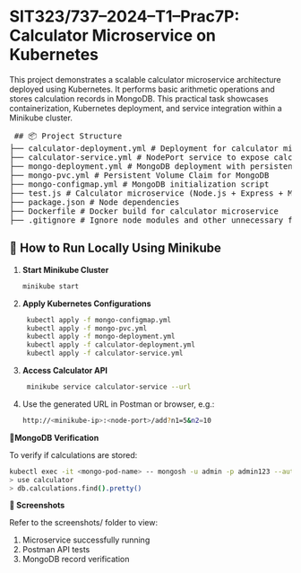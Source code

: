 # SIT323/737–2024–T1–Prac7P: Calculator Microservice on Kubernetes

This project demonstrates a scalable calculator microservice architecture deployed using Kubernetes. It performs basic arithmetic operations and stores calculation records in MongoDB. This practical task showcases containerization, Kubernetes deployment, and service integration within a Minikube cluster.

<pre> ## 📦 Project Structure 
├── calculator-deployment.yml # Deployment for calculator microservice 
├── calculator-service.yml # NodePort service to expose calculator API 
├── mongo-deployment.yml # MongoDB deployment with persistent volume 
├── mongo-pvc.yml # Persistent Volume Claim for MongoDB 
├── mongo-configmap.yml # MongoDB initialization script 
├── test.js # Calculator microservice (Node.js + Express + Mongoose) 
├── package.json # Node dependencies 
├── Dockerfile # Docker build for calculator microservice 
├── .gitignore # Ignore node_modules and other unnecessary files 
</pre>

## 🚀 How to Run Locally Using Minikube

1. **Start Minikube Cluster**
   ```bash
   minikube start
2. **Apply Kubernetes Configurations**
   ```bash
    kubectl apply -f mongo-configmap.yml
    kubectl apply -f mongo-pvc.yml
    kubectl apply -f mongo-deployment.yml
    kubectl apply -f calculator-deployment.yml
    kubectl apply -f calculator-service.yml
3. **Access Calculator API**
   ```bash
    minikube service calculator-service --url
4. Use the generated URL in Postman or browser, e.g.:
   ```bash
   http://<minikube-ip>:<node-port>/add?n1=5&n2=10
   
**🧪MongoDB Verification**

To verify if calculations are stored:
```bash
kubectl exec -it <mongo-pod-name> -- mongosh -u admin -p admin123 --authenticationDatabase calculator
> use calculator
> db.calculations.find().pretty()
```
**📸 Screenshots**

Refer to the screenshots/ folder to view:

1. Microservice successfully running
2. Postman API tests
3. MongoDB record verification

